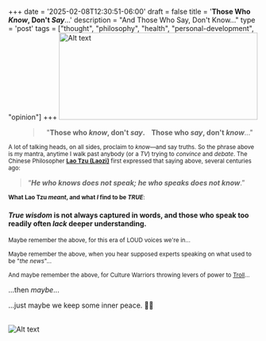 +++
date = '2025-02-08T12:30:51-06:00'
draft = false
title = '**Those Who *Know*, Don&#39;t *Say***...'
description = "And Those Who Say, Don't Know..."
type = 'post'
tags = ["thought", "philosophy", "health", "personal-development", "opinion"]
+++
<a href="https://julianwest.me/Blog/posts/images/talking_heads.jpg" target="_blank">
    <img src="https://julianwest.me/Blog/posts/images/talking_heads.jpg" alt="Alt text" width="400" height="175">
</a>
<blockquote style="text-align:center; margin-left: 50px;">
 "<b>Those who <i>know</i>, don't <i>say</i>. &nbsp;&nbsp; Those who <i>say</i>, don't <i>know</i></b>..."
</blockquote>

<small> A lot of talking heads, on all sides, proclaim to <i>know</i>—and say truths.  So the phrase above is my mantra, anytime I walk past anybody (or a *TV*) trying to *convince* and *debate*.  The Chinese Philosopher <b><a href="https://en.wikipedia.org/wiki/Laozi">Lao Tzu (Laozi)</a></b> first expressed that saying above, several centuries ago:  </small> <br />

> “***He who knows does not speak; he who speaks does not know***.” 


<small> <b>What Lao Tzu <i>meant</i>, and what <i>I</i> find to be <i>TRUE</i></b>: </small> <br />

#### *True wisdom* is not always captured in words, and those who speak too readily often *lack* deeper understanding.

<small> Maybe remember the above, for this era of LOUD voices we're in... </small> <br />

<small> Maybe remember the above, when you hear supposed experts speaking on what used to be "*the news*"... </small> <br />  

<small> And maybe remember the above, for Culture Warriors throwing levers of power to [Troll](https://en.wikipedia.org/wiki/Troll_(slang)#Corporate,_political,_and_special-interest_sponsored_trolls)...  </small> <br />

...then *maybe*...

...just maybe we keep some inner peace. 🙏🏻 <br /> <br />

![Alt text](https://julianwest.me/Blog/posts/images/inner-peace-noise.jpg)